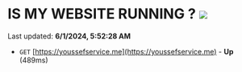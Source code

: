 # IS MY WEBSITE RUNNING ? [![](https://img.shields.io/static/v1?label=Sponsor&message=%E2%9D%A4&logo=GitHub&color=%23fe8e86)](https://github.com/sponsors/Youssef-Lehmam)

Last updated: **6/1/2024, 5:52:28 AM**

- `GET` [https://youssefservice.me](https://youssefservice.me) - **Up** (489ms)
